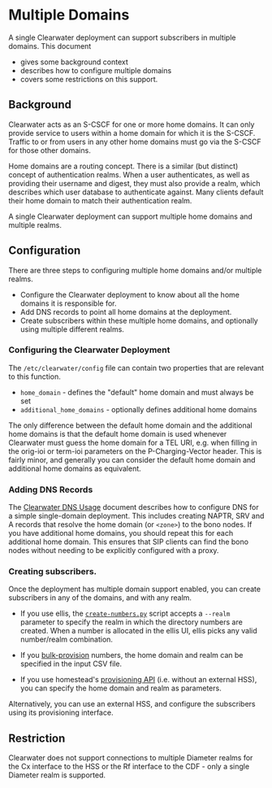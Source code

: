 # Multiple Domains

A single Clearwater deployment can support subscribers in multiple domains.  This document

*   gives some background context
*   describes how to configure multiple domains
*   covers some restrictions on this support.

## Background

Clearwater acts as an S-CSCF for one or more home domains.  It can only provide service to users within a home domain for which it is the S-CSCF.  Traffic to or from users in any other home domains must go via the S-CSCF for those other domains.

Home domains are a routing concept.  There is a similar (but distinct) concept of authentication realms.  When a user authenticates, as well as providing their username and digest, they must also provide a realm, which describes which user database to authenticate against.  Many clients default their home domain to match their authentication realm.

A single Clearwater deployment can support multiple home domains and multiple realms.

## Configuration

There are three steps to configuring multiple home domains and/or multiple realms.

*   Configure the Clearwater deployment to know about all the home domains it is responsible for.
*   Add DNS records to point all home domains at the deployment.
*   Create subscribers within these multiple home domains, and optionally using multiple different realms.

### Configuring the Clearwater Deployment

The `/etc/clearwater/config` file can contain two properties that are relevant to this function.

*   `home_domain` - defines the "default" home domain and must always be set
*   `additional_home_domains` - optionally defines additional home domains

The only difference between the default home domain and the additional home domains is that the default home domain is used whenever Clearwater must guess the home domain for a TEL URI, e.g. when filling in the orig-ioi or term-ioi parameters on the P-Charging-Vector header.  This is fairly minor, and generally you can consider the default home domain and additional home domains as equivalent.

### Adding DNS Records

The [Clearwater DNS Usage](Clearwater_DNS_Usage) document describes how to configure DNS for a simple single-domain deployment.  This includes creating NAPTR, SRV and A records that resolve the home domain (or `<zone>`) to the bono nodes.  If you have additional home domains, you should repeat this for each additional home domain.  This ensures that SIP clients can find the bono nodes without needing to be explicitly configured with a proxy.

### Creating subscribers.

Once the deployment has multiple domain support enabled, you can create subscribers in any of the domains, and with any realm.

*   If you use ellis, the [`create-numbers.py`](https://github.com/Metaswitch/ellis/blob/dev/docs/create-numbers.md) script accepts a `--realm` parameter to specify the realm in which the directory numbers are created.  When a number is allocated in the ellis UI, ellis picks any valid number/realm combination.

*   If you [bulk-provision](https://github.com/Metaswitch/crest/blob/dev/docs/Bulk-Provisioning%20Numbers.md) numbers, the home domain and realm can be specified in the input CSV file.

*   If you use homestead's [provisioning API](https://github.com/Metaswitch/crest/blob/dev/docs/homestead_api.md) (i.e. without an external HSS), you can specify the home domain and realm as parameters.

Alternatively, you can use an external HSS, and configure the subscribers using its provisioning interface. 

## Restriction

Clearwater does not support connections to multiple Diameter realms for the Cx interface to the HSS or the Rf interface to the CDF - only a single Diameter realm is supported.
